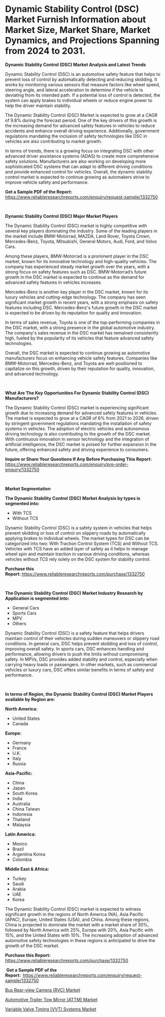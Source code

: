 <p><h1>Dynamic Stability Control (DSC) Market Furnish Information about Market Size, Market Share, Market Dynamics, and Projections Spanning from 2024 to 2031.</h1></p><p><strong>Dynamic Stability Control (DSC) Market Analysis and Latest Trends</strong></p>
<p><p>Dynamic Stability Control (DSC) is an automotive safety feature that helps to prevent loss of control by automatically detecting and reducing skidding. It works by monitoring various sensors that measure factors like wheel speed, steering angle, and lateral acceleration to determine if the vehicle is deviating from its intended path. If a potential loss of control is detected, the system can apply brakes to individual wheels or reduce engine power to help the driver maintain stability.</p><p>The Dynamic Stability Control (DSC) Market is expected to grow at a CAGR of 9.8% during the forecast period. One of the key drivers of this growth is the increasing demand for advanced safety features in vehicles to reduce accidents and enhance overall driving experience. Additionally, government regulations mandating the inclusion of safety technologies like DSC in vehicles are also contributing to market growth.</p><p>In terms of trends, there is a growing focus on integrating DSC with other advanced driver assistance systems (ADAS) to create more comprehensive safety solutions. Manufacturers are also working on developing more sophisticated DSC systems that can adapt to different driving conditions and provide enhanced control for vehicles. Overall, the dynamic stability control market is expected to continue growing as automakers strive to improve vehicle safety and performance.</p></p>
<p><strong>Get a Sample PDF of the Report:&nbsp;</strong> <a href="https://www.reliableresearchreports.com/enquiry/request-sample/1332750">https://www.reliableresearchreports.com/enquiry/request-sample/1332750</a></p>
<p>&nbsp;</p>
<p><strong>Dynamic Stability Control (DSC) Major Market Players</strong></p>
<p><p>The Dynamic Stability Control (DSC) market is highly competitive with several key players dominating the industry. Some of the leading players in the market include BMW-Motorrad, MAZDA, Land Rover, Toyota Crown, Mercedes-Benz, Toyota, Mitsubishi, General Motors, Audi, Ford, and Volvo Cars.</p><p>Among these players, BMW-Motorrad is a prominent player in the DSC market, known for its innovative technology and high-quality vehicles. The company has experienced steady market growth over the years, with a strong focus on safety features such as DSC. BMW-Motorrad’s future growth in the DSC market is expected to continue as the demand for advanced safety features in vehicles increases.</p><p>Mercedes-Benz is another key player in the DSC market, known for its luxury vehicles and cutting-edge technology. The company has seen significant market growth in recent years, with a strong emphasis on safety features including DSC. Mercedes-Benz's future growth in the DSC market is expected to be driven by its reputation for quality and innovation.</p><p>In terms of sales revenue, Toyota is one of the top-performing companies in the DSC market, with a strong presence in the global automotive industry. The company's sales revenue in the DSC market has remained consistently high, fueled by the popularity of its vehicles that feature advanced safety technologies.</p><p>Overall, the DSC market is expected to continue growing as automotive manufacturers focus on enhancing vehicle safety features. Companies like BMW-Motorrad, Mercedes-Benz, and Toyota are well-positioned to capitalize on this growth, driven by their reputation for quality, innovation, and advanced technology.</p></p>
<p>&nbsp;</p>
<p><strong>What Are The Key Opportunities For Dynamic Stability Control (DSC) Manufacturers?</strong></p>
<p><p>The Dynamic Stability Control (DSC) market is experiencing significant growth due to increasing demand for advanced safety features in vehicles. The market is expected to grow at a CAGR of 6% from 2021 to 2026, driven by stringent government regulations mandating the installation of safety systems in vehicles. The adoption of electric vehicles and autonomous driving technology is also contributing to the growth of the DSC market. With continuous innovation in sensor technology and the integration of artificial intelligence, the DSC market is poised for further expansion in the future, offering enhanced safety and driving experience to consumers.</p></p>
<p><strong>Inquire or Share Your Questions If Any Before Purchasing This Report:</strong> <a href="https://www.reliableresearchreports.com/enquiry/pre-order-enquiry/1332750">https://www.reliableresearchreports.com/enquiry/pre-order-enquiry/1332750</a></p>
<p>&nbsp;</p>
<p><strong>Market Segmentation</strong></p>
<p><strong>The Dynamic Stability Control (DSC) Market Analysis by types is segmented into:</strong></p>
<p><ul><li>With TCS</li><li>Without TCS</li></ul></p>
<p><p>Dynamic Stability Control (DSC) is a safety system in vehicles that helps prevent skidding or loss of control on slippery roads by automatically applying brakes to individual wheels. The market types for DSC can be categorized into two: With Traction Control System (TCS) and Without TCS. Vehicles with TCS have an added layer of safety as it helps to manage wheel spin and maintain traction in various driving conditions, whereas vehicles without TCS rely solely on the DSC system for stability control.</p></p>
<p><strong>Purchase this Report:&nbsp;</strong><a href="https://www.reliableresearchreports.com/purchase/1332750">https://www.reliableresearchreports.com/purchase/1332750</a></p>
<p>&nbsp;</p>
<p><strong>The Dynamic Stability Control (DSC) Market Industry Research by Application is segmented into:</strong></p>
<p><ul><li>General Cars</li><li>Sports Cars</li><li>MPV</li><li>Others</li></ul></p>
<p><p>Dynamic Stability Control (DSC) is a safety feature that helps drivers maintain control of their vehicles during sudden maneuvers or slippery road conditions. In general cars, DSC helps prevent skidding and loss of control, improving overall safety. In sports cars, DSC enhances handling and performance, allowing drivers to push the limits without compromising safety. In MPVs, DSC provides added stability and control, especially when carrying heavy loads or passengers. In other markets, such as commercial vehicles or luxury cars, DSC offers similar benefits in terms of safety and performance.</p></p>
<p>&nbsp;</p>
<p><strong>In terms of Region, the Dynamic Stability Control (DSC) Market Players available by Region are:</strong></p>
<p>
    <p> <strong> North America: </strong>
        <ul>
            <li>United States</li>
            <li>Canada</li>
        </ul>
        </p> 
    <p> <strong> Europe: </strong>
        <ul>
            <li>Germany</li>
            <li>France</li>
            <li>U.K.</li>
            <li>Italy</li>
            <li>Russia</li>
        </ul>
        </p> 
    <p> <strong> Asia-Pacific: </strong>
        <ul>
            <li>China</li>
            <li>Japan</li>
            <li>South Korea</li>
            <li>India</li>
            <li>Australia</li>
            <li>China Taiwan</li>
            <li>Indonesia</li>
            <li>Thailand</li>
            <li>Malaysia</li>
        </ul>
        </p> 
    <p> <strong> Latin America: </strong>
        <ul>
            <li>Mexico</li>
            <li>Brazil</li>
            <li>Argentina Korea</li>
            <li>Colombia</li>
        </ul>
        </p> 
    <p> <strong> Middle East & Africa: </strong>
        <ul>
            <li>Turkey</li>
            <li>Saudi</li>
            <li>Arabia</li>
            <li>UAE</li>
            <li>Korea</li>
        </ul>
    </p>
    </p>
<p><p>The Dynamic Stability Control (DSC) market is expected to witness significant growth in the regions of North America (NA), Asia Pacific (APAC), Europe, United States (USA), and China. Among these regions, China is projected to dominate the market with a market share of 30%, followed by North America with 25%, Europe with 20%, Asia Pacific with 15%, and the United States with 10%. The increasing adoption of advanced automotive safety technologies in these regions is anticipated to drive the growth of the DSC market.</p></p>
<p><strong>Purchase this Report: </strong><a href="https://www.reliableresearchreports.com/purchase/1332750">https://www.reliableresearchreports.com/purchase/1332750</a></p>
<p>&nbsp;<strong>Get a Sample PDF of the Report:&nbsp;&nbsp;</strong><a href="https://www.reliableresearchreports.com/enquiry/request-sample/1332750">https://www.reliableresearchreports.com/enquiry/request-sample/1332750</a></p>
<p><strong></strong></p>
<p><p><a href="https://github.com/pjcfca/Market-Research-Report-List-1/blob/main/bus-rear-view-camera-rvc-market.md">Bus Rear-view Camera (RVC) Market</a></p><p><a href="https://github.com/johnbach50/Market-Research-Report-List-2/blob/main/automotive-trailer-tow-mirror-attm-market.md">Automotive Trailer Tow Mirror (ATTM) Market</a></p><p><a href="https://github.com/wusalecollins540tpqoz/Market-Research-Report-List-1/blob/main/variable-valve-timing-vvt-systems-market.md">Variable Valve Timing (VVT) Systems Market</a></p></p>
